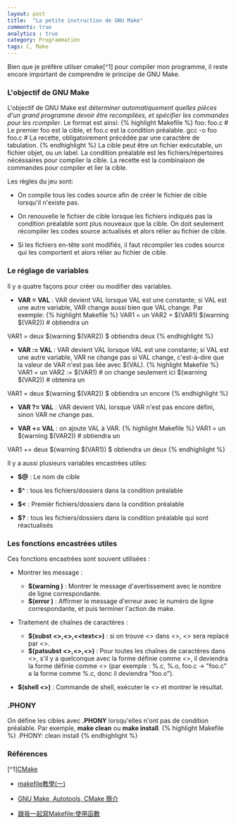 ```yaml
---
layout: post
title:  "La petite instruction de GNU Make"
comments: true
analytics : true
category: Programmation
tags: C, Make
---
```


Bien que je préfère utilser cmake[^1] pour compiler mon programme, 
il reste encore important de comprendre le principe de GNU Make.

### L'objectif de GNU Make ###
L'objectif de GNU Make est *déterminer automatiquement quelles pièces d'un grand programme devoir être recompilées,
et spécifier les commandes pour les rcompiler*.
Le format est ainsi:
{% highlight Makefile %}
foo: foo.c                      # Le premier foo est la cible, et foo.c est la condition préalable.
        gcc -o foo foo.c        # La recette, obligatoirement précédée par une caractère de tabulation.
{% endhighlight %}
La cible peut être un fichier exécutable, un fichier objet, ou un label.
La condition préalable est les fichiers/répertoires nécéssaires pour compiler la cible.
La recette est la combinaison de commandes pour compiler et lier la cible.

Les règles du jeu sont:

- On compile tous les codes source afin de créer le fichier de cible lorsqu'il n'existe pas.

- On renouvelle le fichier de cible lorsque les fichiers indiqués pas la condition préalable sont plus nouveaux que la cible.
On doit seulement récompiler les codes source actualisés et alors rélier au fichier de cible.

- Si les fichiers en-tête sont modifiés, il faut récompiler les codes source qui les comportent et alors rélier au fichier de cible.

### Le réglage de variables ###
Il y a quatre façons pour créer ou modifier des variables.

- **VAR = VAL** : VAR devient VAL lorsque VAL est une constante; si VAL est une autre variable, VAR change aussi bien que VAL change. Par exemple:
{% highlight Makefile %}
VAR1 = un
VAR2 = $(VAR1)
$(warning $(VAR2))              # obtiendra un

VAR1 = deux
$(warning $(VAR2))              $ obtiendra deux
{% endhighlight %}

- **VAR := VAL** : VAR devient VAL lorsque VAL est une constante; si VAL est une autre variable, VAR ne change pas si VAL change,
c'est-à-dire que la valeur de VAR n'est pas liée avec $(VAL).
{% highlight Makefile %}
VAR1 = un
VAR2 := $(VAR1)                 # on change seulement ici
$(warning $(VAR2))              # obtenira un

VAR1 = deux
$(warning $(VAR2))              $ obtiendra un encore
{% endhighlight %}

- **VAR ?= VAL** : VAR devient VAL lorsque VAR n'est pas encore défini, sinon VAR ne change pas.

- **VAR += VAL** : on ajoute VAL à VAR.
{% highlight Makefile %}
VAR1 = un
$(warning $(VAR2))              # obtiendra un

VAR1 += deux
$(warning $(VAR1))              $ obtiendra un deux
{% endhighlight %}


Il y a aussi plusieurs variables encastrées utiles:

- **$@** : Le nom de cible

- **$^** : tous les fichiers/dossiers dans la condition préalable

- **$<** : Premièr fichiers/dossiers dans la condition préalable

- **$?** : tous les fichiers/dossiers dans la condition préalable qui sont réactualisés

### Les fonctions encastrées utiles ###
Ces fonctions encastrées sont souvent utilisées :

- Montrer les message :
  + **$(warning <Message>)** : Montrer le message d'avertissement avec le nombre de ligne correspondante.
  + **$(error <Message>)** : Affirmer le message d'erreur avec le numéro de ligne correspondante, et puis terminer l'action de make.

- Traitement de chaînes de caractères :
  + **$(subst <<from>>,<<to>>,<<text<>)** : si on trouve <<from>> dans <<text>>, <<from>> sera replacé par <<to>>.
  + **$(patsubst <<pattern>>,<<replacement>>,<<text>>)** : Pour toutes les chaînes de caractères dans <<text>>,
s'il y a quelconque avec la forme définie comme <<pattern>>,
il deviendra la forme définie comme <<replacement>> 
(par exemple : %.c, %.o, foo.c ->  "foo.c" a la forme comme %.c, donc il deviendra "foo.o").

- **$(shell <<commande>>)** : Commande de shell, exécuter le <<commande>> et montrer le résultat.

### .PHONY ###

On défine les cibles avec **.PHONY** lorsqu'elles n'ont pas de condition préalable.
Par exemple, **make clean** ou **make install**.
{% highlight Makefile %}
.PHONY: clean install
{% endhighlight %}

### Références ###

[^1][CMake](https://cmake.org/)

- [makefile教學(一)](http://jeff71321.pixnet.net/blog/post/92143030-makefile%E6%95%99%E5%AD%B8%28%E4%B8%80%29)

- [GNU Make, Autotools, CMake 簡介](http://fr.slideshare.net/zzz00072/gnu-make-autotools-cmake)

- [跟我一起寫Makefile:使用函數](http://wiki.ubuntu.org.cn/index.php?title=%E8%B7%9F%E6%88%91%E4%B8%80%E8%B5%B7%E5%86%99Makefile:%E4%BD%BF%E7%94%A8%E5%87%BD%E6%95%B0&variant=zh-tw)


